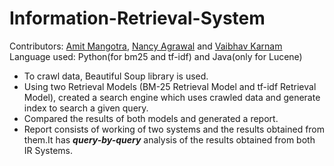 # Information-Retrieval-System <br />
Contributors: [Amit Mangotra](https://github.com/amitmangotra), [Nancy Agrawal](https://github.com/nancyagrwal) and [Vaibhav Karnam](https://github.ccs.neu.edu/vaibhav)<br />
Language used: Python(for bm25 and tf-idf) and Java(only for Lucene) <br />
* To crawl data, Beautiful Soup library is used.
* Using two Retrieval Models (BM-25 Retrieval Model and tf-idf Retrieval Model), created a search engine which uses crawled data and generate index to search a given query.
* Compared the results of both models and generated a report.
* Report consists of working of two systems and the results obtained from them.It has _**query-by-query**_ analysis of the results obtained from both IR Systems.
